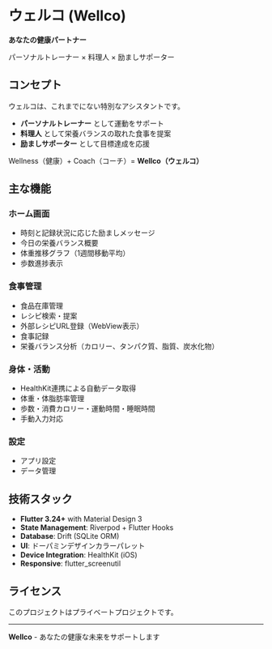 # ウェルコ (Wellco)

**あなたの健康パートナー**

パーソナルトレーナー × 料理人 × 励ましサポーター

## コンセプト

ウェルコは、これまでにない特別なアシスタントです。
- **パーソナルトレーナー** として運動をサポート
- **料理人** として栄養バランスの取れた食事を提案
- **励ましサポーター** として目標達成を応援

Wellness（健康）+ Coach（コーチ）= **Wellco（ウェルコ）**

## 主な機能

### ホーム画面
- 時刻と記録状況に応じた励ましメッセージ
- 今日の栄養バランス概要
- 体重推移グラフ（1週間移動平均）
- 歩数進捗表示

### 食事管理
- 食品在庫管理
- レシピ検索・提案
- 外部レシピURL登録（WebView表示）
- 食事記録
- 栄養バランス分析（カロリー、タンパク質、脂質、炭水化物）

### 身体・活動
- HealthKit連携による自動データ取得
- 体重・体脂肪率管理
- 歩数・消費カロリー・運動時間・睡眠時間
- 手動入力対応

### 設定
- アプリ設定
- データ管理

## 技術スタック

- **Flutter 3.24+** with Material Design 3
- **State Management**: Riverpod + Flutter Hooks
- **Database**: Drift (SQLite ORM)
- **UI**: ドーパミンデザインカラーパレット
- **Device Integration**: HealthKit (iOS)
- **Responsive**: flutter_screenutil


## ライセンス

このプロジェクトはプライベートプロジェクトです。

---

**Wellco** - あなたの健康な未来をサポートします